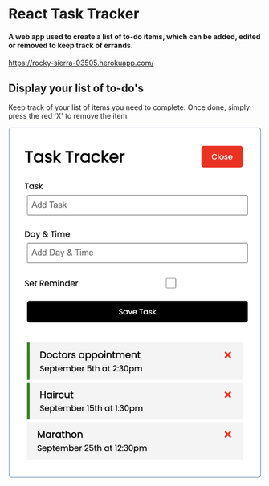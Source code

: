 # React Task Tracker

#### A web app used to create a list of to-do items, which can be added, edited or removed to keep track of errands.

https://rocky-sierra-03505.herokuapp.com/

## Display your list of to-do's
Keep track of your list of items you need to complete. Once done, simply press the red 'X' to remove the item.

![Home Interface](https://github.com/jtabba/Task-Tracker/blob/main/images/edit.jpeg)
